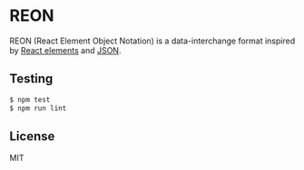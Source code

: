 # REON

REON (React Element Object Notation) is a data-interchange format inspired by [React elements](https://facebook.github.io/react/docs/glossary.html#react-elements) and [JSON](http://www.json.org).

## Testing

```sh
$ npm test
$ npm run lint
```

## License

MIT
